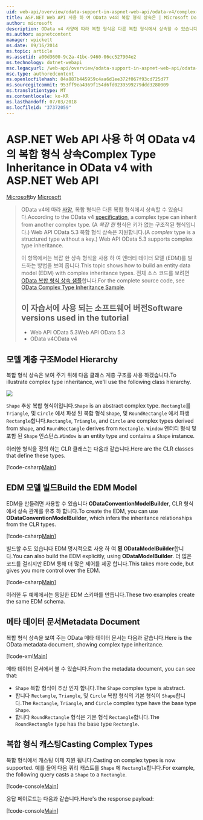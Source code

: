 ```yaml
---
uid: web-api/overview/odata-support-in-aspnet-web-api/odata-v4/complex-type-inheritance-in-odata-v4
title: ASP.NET Web API 사용 하 여 OData v4의 복합 형식 상속은 | Microsoft Docs
author: microsoft
description: OData v4 사양에 따라 복합 형식은 다른 복합 형식에서 상속할 수 있습니다. (복합 형식은 키가 없는 구조적된 형식을.) Web API는 중...
ms.author: aspnetcontent
manager: wpickett
ms.date: 09/16/2014
ms.topic: article
ms.assetid: a00d3600-9c2a-41bc-9460-06cc527904e2
ms.technology: dotnet-webapi
msc.legacyurl: /web-api/overview/odata-support-in-aspnet-web-api/odata-v4/complex-type-inheritance-in-odata-v4
msc.type: authoredcontent
ms.openlocfilehash: 84a887b445959c4aa6d1ee372f067f93cd725d77
ms.sourcegitcommit: 953ff9ea4369f154d6fd0239599279ddd3280009
ms.translationtype: MT
ms.contentlocale: ko-KR
ms.lasthandoff: 07/03/2018
ms.locfileid: "37372059"
---
```

<a name="complex-type-inheritance-in-odata-v4-with-aspnet-web-api"></a><span data-ttu-id="795e6-104">ASP.NET Web API 사용 하 여 OData v4의 복합 형식 상속</span><span class="sxs-lookup"><span data-stu-id="795e6-104">Complex Type Inheritance in OData v4 with ASP.NET Web API</span></span>
====================
<span data-ttu-id="795e6-105">[Microsoft](https://github.com/microsoft)</span><span class="sxs-lookup"><span data-stu-id="795e6-105">by [Microsoft](https://github.com/microsoft)</span></span>

> <span data-ttu-id="795e6-106">OData v4에 따라 [사양](http://www.odata.org/documentation/odata-version-4-0/), 복합 형식은 다른 복합 형식에서 상속할 수 있습니다.</span><span class="sxs-lookup"><span data-stu-id="795e6-106">According to the OData v4 [specification](http://www.odata.org/documentation/odata-version-4-0/), a complex type can inherit from another complex type.</span></span> <span data-ttu-id="795e6-107">(A *복잡 한* 형식은 키가 없는 구조적된 형식입니다.) Web API OData 5.3 복합 형식 상속은 지원합니다.</span><span class="sxs-lookup"><span data-stu-id="795e6-107">(A *complex* type is a structured type without a key.) Web API OData 5.3 supports complex type inheritance.</span></span>
> 
> <span data-ttu-id="795e6-108">이 항목에서는 복잡 한 상속 형식을 사용 하 여 엔터티 데이터 모델 (EDM)를 빌드하는 방법을 보여 줍니다.</span><span class="sxs-lookup"><span data-stu-id="795e6-108">This topic shows how to build an entity data model (EDM) with complex inheritance types.</span></span> <span data-ttu-id="795e6-109">전체 소스 코드를 보려면 [OData 복합 형식 상속 샘플](http://aspnet.codeplex.com/sourcecontrol/latest#Samples/WebApi/OData/v4/ODataComplexTypeInheritanceSample/ReadMe.txt)합니다.</span><span class="sxs-lookup"><span data-stu-id="795e6-109">For the complete source code, see [OData Complex Type Inheritance Sample](http://aspnet.codeplex.com/sourcecontrol/latest#Samples/WebApi/OData/v4/ODataComplexTypeInheritanceSample/ReadMe.txt).</span></span>
> 
> ## <a name="software-versions-used-in-the-tutorial"></a><span data-ttu-id="795e6-110">이 자습서에 사용 되는 소프트웨어 버전</span><span class="sxs-lookup"><span data-stu-id="795e6-110">Software versions used in the tutorial</span></span>
> 
> 
> - <span data-ttu-id="795e6-111">Web API OData 5.3</span><span class="sxs-lookup"><span data-stu-id="795e6-111">Web API OData 5.3</span></span>
> - <span data-ttu-id="795e6-112">OData v4</span><span class="sxs-lookup"><span data-stu-id="795e6-112">OData v4</span></span>


## <a name="model-hierarchy"></a><span data-ttu-id="795e6-113">모델 계층 구조</span><span class="sxs-lookup"><span data-stu-id="795e6-113">Model Hierarchy</span></span>

<span data-ttu-id="795e6-114">복합 형식 상속은 보여 주기 위해 다음 클래스 계층 구조를 사용 하겠습니다.</span><span class="sxs-lookup"><span data-stu-id="795e6-114">To illustrate complex type inheritance, we'll use the following class hierarchy.</span></span>

![](complex-type-inheritance-in-odata-v4/_static/image1.png)

<span data-ttu-id="795e6-115">`Shape` 추상 복합 형식이입니다.</span><span class="sxs-lookup"><span data-stu-id="795e6-115">`Shape` is an abstract complex type.</span></span> <span data-ttu-id="795e6-116">`Rectangle`를 `Triangle`, 및 `Circle` 에서 파생 된 복합 형식 `Shape`, 및 `RoundRectangle` 에서 파생 `Rectangle`합니다.</span><span class="sxs-lookup"><span data-stu-id="795e6-116">`Rectangle`, `Triangle`, and `Circle` are complex types derived from `Shape`, and `RoundRectangle` derives from `Rectangle`.</span></span> <span data-ttu-id="795e6-117">`Window` 엔터티 형식 및 포함 된 `Shape` 인스턴스.</span><span class="sxs-lookup"><span data-stu-id="795e6-117">`Window` is an entity type and contains a `Shape` instance.</span></span>

<span data-ttu-id="795e6-118">이러한 형식을 정의 하는 CLR 클래스는 다음과 같습니다.</span><span class="sxs-lookup"><span data-stu-id="795e6-118">Here are the CLR classes that define these types.</span></span>

[!code-csharp[Main](complex-type-inheritance-in-odata-v4/samples/sample1.cs)]

## <a name="build-the-edm-model"></a><span data-ttu-id="795e6-119">EDM 모델 빌드</span><span class="sxs-lookup"><span data-stu-id="795e6-119">Build the EDM Model</span></span>

<span data-ttu-id="795e6-120">EDM을 만들려면 사용할 수 있습니다 **ODataConventionModelBuilder**, CLR 형식에서 상속 관계를 유추 하 합니다.</span><span class="sxs-lookup"><span data-stu-id="795e6-120">To create the EDM, you can use **ODataConventionModelBuilder**, which infers the inheritance relationships from the CLR types.</span></span>

[!code-csharp[Main](complex-type-inheritance-in-odata-v4/samples/sample2.cs)]

<span data-ttu-id="795e6-121">빌드할 수도 있습니다 EDM 명시적으로 사용 하 여 **된 ODataModelBuilder**합니다.</span><span class="sxs-lookup"><span data-stu-id="795e6-121">You can also build the EDM explicitly, using **ODataModelBuilder**.</span></span> <span data-ttu-id="795e6-122">더 많은 코드를 걸리지만 EDM 통해 더 많은 제어를 제공 합니다.</span><span class="sxs-lookup"><span data-stu-id="795e6-122">This takes more code, but gives you more control over the EDM.</span></span>

[!code-csharp[Main](complex-type-inheritance-in-odata-v4/samples/sample3.cs)]

<span data-ttu-id="795e6-123">이러한 두 예제에서는 동일한 EDM 스키마를 만듭니다.</span><span class="sxs-lookup"><span data-stu-id="795e6-123">These two examples create the same EDM schema.</span></span>

## <a name="metadata-document"></a><span data-ttu-id="795e6-124">메타 데이터 문서</span><span class="sxs-lookup"><span data-stu-id="795e6-124">Metadata Document</span></span>

<span data-ttu-id="795e6-125">복합 형식 상속을 보여 주는 OData 메타 데이터 문서는 다음과 같습니다.</span><span class="sxs-lookup"><span data-stu-id="795e6-125">Here is the OData metadata document, showing complex type inheritance.</span></span>

[!code-xml[Main](complex-type-inheritance-in-odata-v4/samples/sample4.xml?highlight=13,17,25,30)]

<span data-ttu-id="795e6-126">메타 데이터 문서에서 볼 수 있습니다.</span><span class="sxs-lookup"><span data-stu-id="795e6-126">From the metadata document, you can see that:</span></span>

- <span data-ttu-id="795e6-127">`Shape` 복합 형식이 추상 인지 합니다.</span><span class="sxs-lookup"><span data-stu-id="795e6-127">The `Shape` complex type is abstract.</span></span>
- <span data-ttu-id="795e6-128">합니다 `Rectangle`, `Triangle`, 및 `Circle` 복합 형식의 기본 형식이 `Shape`합니다.</span><span class="sxs-lookup"><span data-stu-id="795e6-128">The `Rectangle`, `Triangle`, and `Circle` complex type have the base type `Shape`.</span></span>
- <span data-ttu-id="795e6-129">합니다 `RoundRectangle` 형식은 기본 형식 `Rectangle`합니다.</span><span class="sxs-lookup"><span data-stu-id="795e6-129">The `RoundRectangle` type has the base type `Rectangle`.</span></span>

## <a name="casting-complex-types"></a><span data-ttu-id="795e6-130">복합 형식 캐스팅</span><span class="sxs-lookup"><span data-stu-id="795e6-130">Casting Complex Types</span></span>

<span data-ttu-id="795e6-131">복합 형식에서 캐스팅 이제 지원 됩니다.</span><span class="sxs-lookup"><span data-stu-id="795e6-131">Casting on complex types is now supported.</span></span> <span data-ttu-id="795e6-132">예를 들어 다음 쿼리 캐스트를 `Shape` 에 `Rectangle`합니다.</span><span class="sxs-lookup"><span data-stu-id="795e6-132">For example, the following query casts a `Shape` to a `Rectangle`.</span></span>

[!code-console[Main](complex-type-inheritance-in-odata-v4/samples/sample5.cmd)]

<span data-ttu-id="795e6-133">응답 페이로드는 다음과 같습니다.</span><span class="sxs-lookup"><span data-stu-id="795e6-133">Here's the response payload:</span></span>

[!code-console[Main](complex-type-inheritance-in-odata-v4/samples/sample6.cmd)]
